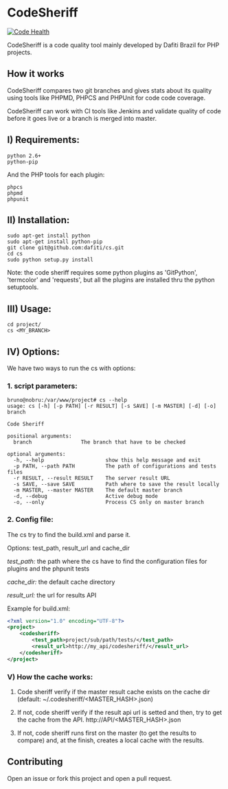 # CodeSheriff

[![Code Health](https://landscape.io/github/dafiti/cs/master/landscape.png)](https://landscape.io/github/dafiti/cs/master)

CodeSheriff is a code quality tool mainly developed by Dafiti Brazil for PHP
projects.

## How it works

CodeSheriff compares two git branches and gives stats about its quality
using tools like PHPMD, PHPCS and PHPUnit for code code coverage.

CodeSheriff can work with CI tools like Jenkins and validate quality of code
before it goes live or a branch is merged into master.

## I) Requirements:

```
python 2.6+
python-pip
```


And the PHP tools for each plugin:

```
phpcs
phpmd
phpunit
```

## II) Installation:

```shell
sudo apt-get install python
sudo apt-get install python-pip
git clone git@github.com:dafiti/cs.git
cd cs
sudo python setup.py install
```

Note: the code sheriff requires some python plugins as 'GitPython', 'termcolor' and 'requests', but all the plugins are installed thru the python setuptools.


## III) Usage:

```shell
cd project/
cs <MY_BRANCH>
```

## IV) Options:

We have two ways to run the cs with options:

### 1. script parameters:

```shell
bruno@nobru:/var/www/project# cs --help
usage: cs [-h] [-p PATH] [-r RESULT] [-s SAVE] [-m MASTER] [-d] [-o] branch

Code Sheriff

positional arguments:
  branch                The branch that have to be checked

optional arguments:
  -h, --help                    show this help message and exit
  -p PATH, --path PATH          The path of configurations and tests files
  -r RESULT, --result RESULT    The server result URL
  -s SAVE, --save SAVE          Path where to save the result locally
  -m MASTER, --master MASTER    The default master branch
  -d, --debug                   Active debug mode
  -o, --only                    Process CS only on master branch
 ```

### 2. Config file: 

The cs try to find the build.xml and parse it.

Options: test_path, result_url and cache_dir

*test_path:* the path where the cs have to find the configuration files for plugins and the phpunit tests

*cache_dir:* the default cache directory

*result_url:* the url for results API

Example for build.xml:

```xml
<?xml version="1.0" encoding="UTF-8"?>
<project>
    <codesheriff>
        <test_path>project/sub/path/tests/</test_path>
        <result_url>http://my_api/codesheriff/</result_url>
    </codesheriff>
</project>
```

### V) How the cache works:

1) Code sheriff verify if the master result cache exists on the cache dir (default: ~/.codesheriff/<MASTER_HASH>.json)

2) If not, code sheriff verify if the result api url is setted and then, try to get the cache from the API. http://API/<MASTER_HASH>.json

3) If not, code sheriff runs first on the master (to get the results to compare) and, at the finish, creates a local cache with the results.


## Contributing

Open an issue or fork this project and open a pull request.
